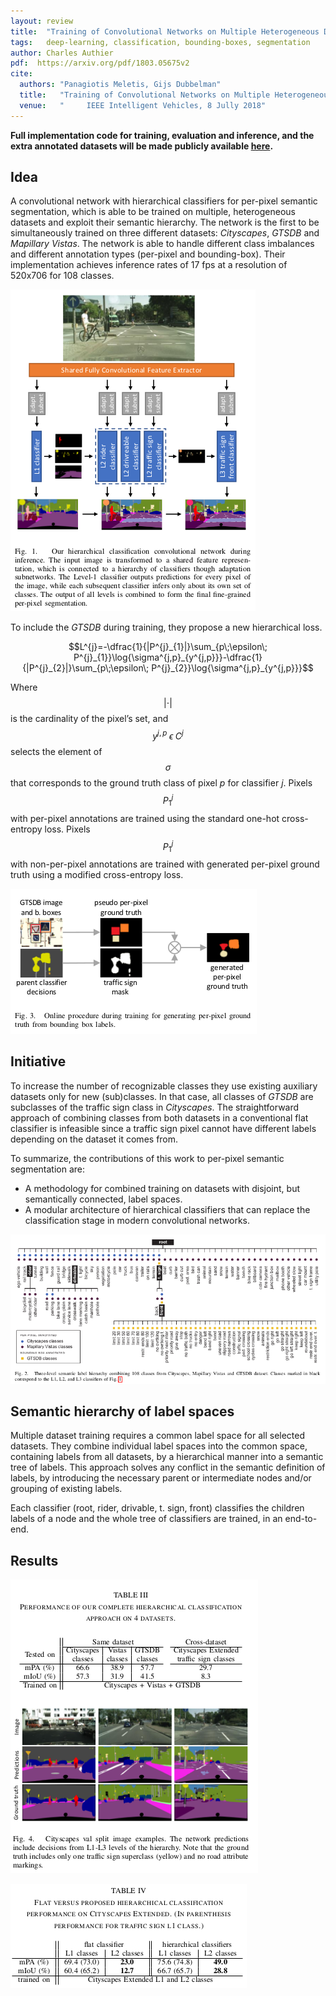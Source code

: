 ```yaml
---
layout: review
title:  "Training of Convolutional Networks on Multiple Heterogeneous Datasets for Street Scene Semantic Segmentation"
tags:   deep-learning, classification, bounding-boxes, segmentation
author: Charles Authier
pdf:  https://arxiv.org/pdf/1803.05675v2
cite:
  authors: "Panagiotis Meletis, Gijs Dubbelman"
  title:   "Training of Convolutional Networks on Multiple Heterogeneous Datasets for Street Scene Semantic Segmentation"
  venue:   "     IEEE Intelligent Vehicles, 8 Jully 2018"
---
```


**Full implementation code for training, evaluation and inference, and
the extra annotated datasets will be made publicly available [here](https://github.com/pmeletis/hierarchical-semantic-segmentation).**

## Idea
A convolutional network with hierarchical classifiers for per-pixel semantic segmentation, which is able to be trained on multiple, heterogeneous datasets and exploit their semantic hierarchy.
The network is the first to be simultaneously trained on three different datasets: *Cityscapes*, *GTSDB* and *Mapillary Vistas*.
The network is able to handle different class imbalances and different annotation types (per-pixel and bounding-box).
Their implementation achieves inference rates of 17 fps at a resolution of 520x706 for 108 classes.

![](/deep-learning/images/multipledataset/multipledataset_network.png)

To include the *GTSDB* during training, they propose a new hierarchical loss.

$$L^{j}=-\dfrac{1}{|P^{j}_{1}|}\sum_{p\;\epsilon\; P^{j}_{1}}\log{\sigma^{j,p}_{y^{j,p}}}-\dfrac{1}{|P^{j}_{2}|}\sum_{p\;\epsilon\; P^{j}_{2}}\log{\sigma^{j,p}_{y^{j,p}}}$$

Where $$|\cdot|$$ is the cardinality of the pixel’s set, and $$y^{j,p}\;\epsilon\; C^j$$ selects the element of $$\sigma$$ that corresponds to the ground truth class of pixel *p* for classifier *j*.
Pixels $$P_1^j$$ with per-pixel annotations are trained using the standard one-hot cross-entropy loss.
Pixels $$P_1^j$$ with non-per-pixel annotations are trained with generated per-pixel ground truth using a modified cross-entropy loss.

![](/deep-learning/images/multipledataset/multipledataset_bb.png)

## Initiative
To increase the number of recognizable classes they use existing auxiliary datasets only for new (sub)classes. In that case, all classes of *GTSDB* are subclasses of the traffic sign class in *Cityscapes*. The straightforward approach of combining classes from both datasets in a conventional flat classifier is infeasible since a traffic sign pixel cannot have different labels depending on the dataset it comes from.

To summarize, the contributions of this work to per-pixel semantic segmentation are:
* A methodology for combined training on datasets with disjoint, but semantically connected, label spaces.
* A modular architecture of hierarchical classifiers that can replace the classification stage in modern convolutional networks.

![](/deep-learning/images/multipledataset/multipledataset_h.png)

## Semantic hierarchy of label spaces

Multiple dataset training requires a common label space for all selected datasets.
They combine individual label spaces into the common space, containing labels from all datasets, by a hierarchical manner into a semantic tree of labels.
This approach solves any conflict in the semantic definition of labels, by introducing the necessary parent or intermediate nodes and/or grouping of existing labels.

Each classifier (root, rider, drivable, t. sign, front) classifies the children labels of a node and the whole tree of classifiers are trained, in an end-to-end.

## Results

![](/deep-learning/images/multipledataset/multipledataset_ri.png)

![](/deep-learning/images/multipledataset/multipledataset_rt.png)
